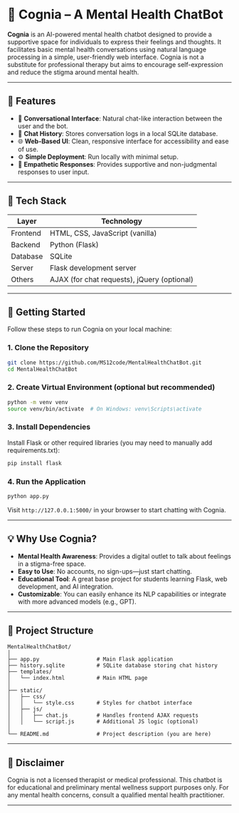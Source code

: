 # 🧠 Cognia – A Mental Health ChatBot

**Cognia** is an AI-powered mental health chatbot designed to provide a supportive space for individuals to express their feelings and thoughts. It facilitates basic mental health conversations using natural language processing in a simple, user-friendly web interface. Cognia is not a substitute for professional therapy but aims to encourage self-expression and reduce the stigma around mental health.

---

## 🌟 Features

* 💬 **Conversational Interface**: Natural chat-like interaction between the user and the bot.
* 📁 **Chat History**: Stores conversation logs in a local SQLite database.
* 🌐 **Web-Based UI**: Clean, responsive interface for accessibility and ease of use.
* ⚙️ **Simple Deployment**: Run locally with minimal setup.
* 🧠 **Empathetic Responses**: Provides supportive and non-judgmental responses to user input.

---

## 🧰 Tech Stack

| Layer    | Technology                                  |
| -------- | ------------------------------------------- |
| Frontend | HTML, CSS, JavaScript (vanilla)             |
| Backend  | Python (Flask)                              |
| Database | SQLite                                      |
| Server   | Flask development server                    |
| Others   | AJAX (for chat requests), jQuery (optional) |

---

## 🚀 Getting Started

Follow these steps to run Cognia on your local machine:

### 1. Clone the Repository

```bash
git clone https://github.com/MS12code/MentalHealthChatBot.git
cd MentalHealthChatBot
```

### 2. Create Virtual Environment (optional but recommended)

```bash
python -m venv venv
source venv/bin/activate  # On Windows: venv\Scripts\activate
```

### 3. Install Dependencies

Install Flask or other required libraries (you may need to manually add requirements.txt):

```bash
pip install flask
```

### 4. Run the Application

```bash
python app.py
```

Visit `http://127.0.0.1:5000/` in your browser to start chatting with Cognia.

---

## 💡 Why Use Cognia?

* **Mental Health Awareness**: Provides a digital outlet to talk about feelings in a stigma-free space.
* **Easy to Use**: No accounts, no sign-ups—just start chatting.
* **Educational Tool**: A great base project for students learning Flask, web development, and AI integration.
* **Customizable**: You can easily enhance its NLP capabilities or integrate with more advanced models (e.g., GPT).

---

## 📂 Project Structure

```
MentalHealthChatBot/
│
├── app.py                  # Main Flask application
├── history.sqlite          # SQLite database storing chat history
├── templates/
│   └── index.html          # Main HTML page
│
├── static/
│   ├── css/
│   │   └── style.css       # Styles for chatbot interface
│   ├── js/
│   │   ├── chat.js         # Handles frontend AJAX requests
│   │   └── script.js       # Additional JS logic (optional)
│
└── README.md               # Project description (you are here)
```

---

## 📌 Disclaimer

Cognia is not a licensed therapist or medical professional. This chatbot is for educational and preliminary mental wellness support purposes only. For any mental health concerns, consult a qualified mental health practitioner.

---

